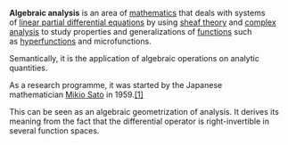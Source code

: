 **Algebraic analysis** is an area of [mathematics](https://en.wikipedia.org/wiki/Mathematics "Mathematics") that deals with systems of [linear partial differential equations](https://en.wikipedia.org/wiki/Partial_differential_equation "Partial differential equation") by using [sheaf theory](https://en.wikipedia.org/wiki/Sheaf_theory "Sheaf theory") and [complex analysis](https://en.wikipedia.org/wiki/Complex_analysis "Complex analysis") to study properties and generalizations of [functions](https://en.wikipedia.org/wiki/Function_(mathematics) "Function (mathematics)") such as [hyperfunctions](https://en.wikipedia.org/wiki/Hyperfunction "Hyperfunction") and microfunctions. 

Semantically, it is the application of algebraic operations on analytic quantities. 

As a research programme, it was started by the Japanese mathematician [Mikio Sato](https://en.wikipedia.org/wiki/Mikio_Sato "Mikio Sato") in 1959.[[1]](https://en.wikipedia.org/wiki/Algebraic_analysis#cite_note-FOOTNOTEKashiwaraKawai201111%E2%80%9317-1) 

This can be seen as an algebraic geometrization of analysis. It derives its meaning from the fact that the differential operator is right-invertible in several function spaces. 

